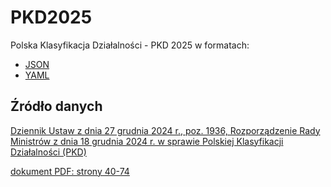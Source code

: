 # PKD2025

Polska Klasyfikacja Działalności - PKD 2025 w formatach:

* [JSON](https://github.com/Dane-Nieugotowane/PKD2025/blob/main/json/pkd-2025.json)
* [YAML](https://github.com/Dane-Nieugotowane/PKD2025/blob/main/yaml/pkd-2025.yaml)

## Źródło danych

[Dziennik Ustaw z dnia 27 grudnia 2024 r., poz. 1936, Rozporządzenie Rady Ministrów z dnia 18 grudnia 2024 r. w sprawie Polskiej Klasyfikacji Działalności (PKD)](https://dziennikustaw.gov.pl/DU/2024/1936)

[dokument PDF: strony 40-74](https://dziennikustaw.gov.pl/D2024000193601.pdf)
